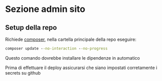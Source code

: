 # Sezione admin sito
## Setup della repo
Richiede [composer](https://getcomposer.org "Vai al sito"), nella cartella principale della repo eseguire:
```cmd
composer update --no-interaction --no-progress
```
Questo comando dovrebbe installare le dipendenze in automatico

Prima di effettuare il deploy assicurarsi che siano impostati corretamente i secrets su github